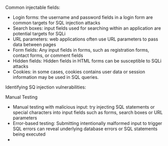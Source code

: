 
Common injectable fields:
- Login forms: the username and password fields in a login form are common targets for SQL injection attacks
- Search boxes: input fields used for searching within an application are potential targets for SQLi
- URL parameters: web applications often use URL parameters to pass data between pages
- Form fields: Any input fields in forms, such as registration forms, contact  forms, or comment fields
- Hidden fields: Hidden fields in HTML forms can be susceptible to SQLi attacks
- Cookies: in some cases, cookies contains user data or session information may be used in SQL queries.

Identifying SQ injection vulnerabilities:

Manual Testing

- Manual testing with malicious input: try injecting SQL statements or special characters into input fields such as forms, search boxes or URL parameters
- Error-based testing: Submitting intentionally malformed input to trigger SQL errors can reveal underlying database errors or SQL statements being executed
- 